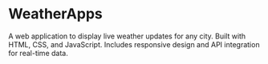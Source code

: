 # WeatherApps
A web application to display live weather updates for any city.  Built with HTML, CSS, and JavaScript. Includes responsive design and API integration for real-time data.
